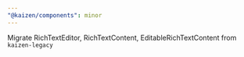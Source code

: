 ```yaml
---
"@kaizen/components": minor
---
```


Migrate RichTextEditor, RichTextContent, EditableRichTextContent from `kaizen-legacy`
